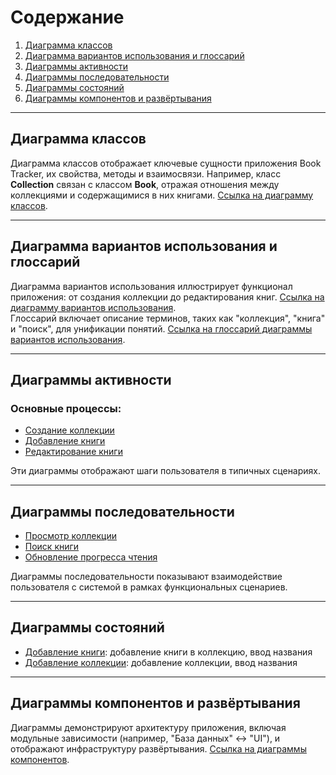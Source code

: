 # Содержание

1. [Диаграмма классов](#диаграмма-классов)  
2. [Диаграмма вариантов использования и глоссарий](#диаграмма-вариантов-использования-и-глоссарий)  
3. [Диаграммы активности](#диаграммы-активности)  
4. [Диаграммы последовательности](#диаграммы-последовательности)  
5. [Диаграммы состояний](#диаграммы-состояний)  
6. [Диаграммы компонентов и развёртывания](#диаграммы-компонентов-и-развёртывания)  

---

## Диаграмма классов

Диаграмма классов отображает ключевые сущности приложения Book Tracker, их свойства, методы и взаимосвязи. Например, класс **Collection** связан с классом **Book**, отражая отношения между коллекциями и содержащимися в них книгами. [Ссылка на диаграмму классов](./classes.pdf).

---

## Диаграмма вариантов использования и глоссарий

Диаграмма вариантов использования иллюстрирует функционал приложения: от создания коллекции до редактирования книг. [Ссылка на диаграмму вариантов использования](./use-case.pdf).  
Глоссарий включает описание терминов, таких как "коллекция", "книга" и "поиск", для унификации понятий. [Ссылка на глоссарий диаграммы вариантов использования](./GlossaryUseCase.md).

---

## Диаграммы активности

### Основные процессы:  
- [Создание коллекции](./active/add-collection.png)  
- [Добавление книги](./active/add-book.png)  
- [Редактирование книги](./active/edit-book.png)  

Эти диаграммы отображают шаги пользователя в типичных сценариях.

---

## Диаграммы последовательности

- [Просмотр коллекции](./sequence/view-collection.png)  
- [Поиск книги](./sequence/search-book.png)  
- [Обновление прогресса чтения](./sequence/update-progress.png)  

Диаграммы последовательности показывают взаимодействие пользователя с системой в рамках функциональных сценариев.

---

## Диаграммы состояний

- [Добавление книги](./status/add-book1.png): добавление книги в коллекцию,  ввод названия
- [Добавление коллекции](./status/add-collection1.png): добавление коллекции, ввод названия 

---

## Диаграммы компонентов и развёртывания

Диаграммы демонстрируют архитектуру приложения, включая модульные зависимости (например, "База данных" ↔ "UI"), и отображают инфраструктуру развёртывания. [Ссылка на диаграммы компонентов](./components.pdf).  

